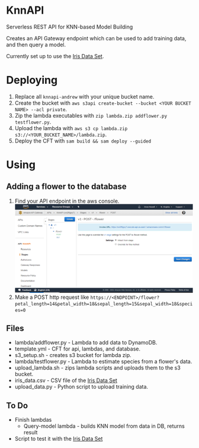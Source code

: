# KnnAPI
Serverless REST API for KNN-based Model Building

Creates an API Gateway endpoint which can be used to add training data, and then query a model.

Currently set up to use the [Iris Data Set](https://en.wikipedia.org/wiki/Iris_flower_data_set).

# Deploying
1. Replace all `knnapi-andrew` with your unique bucket name.
2. Create the bucket with `aws s3api create-bucket --bucket <YOUR BUCKET NAME> --acl private`.
3. Zip the lambda executables with `zip lambda.zip addflower.py testflower.py`.
4. Upload the lambda with `aws s3 cp lambda.zip s3://<YOUR_BUCKET_NAME>/lambda.zip`.
5. Deploy the CFT with `sam build && sam deploy --guided`

# Using
## Adding a flower to the database
1. Find your API endpoint in the aws console.
![Picture of console](images/endpoint.png)
2. Make a POST http request like `https://<ENDPOINT>/flower?petal_length=14&petal_width=18&sepal_length=15&sepal_width=18&species=0`

## Files
* lambda/addflower.py - Lambda to add data to DynamoDB.
* template.yml - CFT for api, lambdas, and database.
* s3_setup.sh - creates s3 bucket for lambda zip.
* lambda/testflower.py - Lambda to estimate species from a flower's data.
* upload_lambda.sh - zips lambda scripts and uploads them to the s3 bucket.
* iris_data.csv - CSV file of the [Iris Data Set](https://en.wikipedia.org/wiki/Iris_flower_data_set)
* upload_data.py - Python script to upload training data.

## To Do
* Finish lambdas
  * Query-model lambda - builds KNN model from data in DB, returns result
* Script to test it with the [Iris Data Set](https://en.wikipedia.org/wiki/Iris_flower_data_set)
